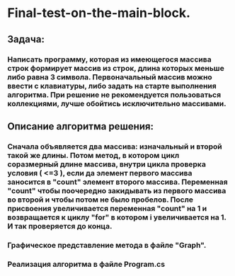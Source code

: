 # Final-test-on-the-main-block.
## Задача:
### Написать программу, которая из имеющегося массива строк формирует массив из строк, длина которых меньше либо равна 3 символа. Первоначальный массив можно ввести с клавиатуры, либо задать на старте выполнения алгоритма. При решение не рекомендуется пользоваться коллекциями, лучше обойтись исключительно массивами.
## Описание алгоритма решения:
### Сначала объявляется два массива: изначальный и второй такой же длины. Потом метод, в котором цикл соразмерный длине массива, внутри цикла проверка условия ( <=3 ), если да элемент первого массива заносится в "count" элемент второго массива. Переменная "count" чтобы поочередно закидывать из первого массива во второй и чтобы потом не было пробелов. После присвоения увеличивается переменная "count" на 1 и возвращается к циклу "for" в котором i увеличивается на 1. И так проверяется до конца.
### Графическое представление метода в файле "Graph".
### Реализация алгоритма в файле Program.cs
